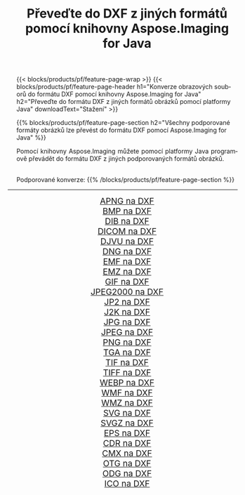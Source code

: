 ﻿---
title: Převeďte do DXF z jiných formátů pomocí knihovny Aspose.Imaging for Java 
weight: 3920
url: /cs/java/conversion/to/dxf 
lang: cs
langdirlevel: 2
locales: zh-hans,ja,it,ru,de,es,fr,nl,id,lt,pl,pt,vi,tr,ko,zh-hant,ar,hi,th,sv,cs,uk,he
description: Pomocí Aspose.Imaging můžete převést do DXF z jiných formátů pomocí Java
---

{{< blocks/products/pf/feature-page-wrap >}}
{{< blocks/products/pf/feature-page-header h1="Konverze obrazových souborů do formátu DXF pomocí knihovny Aspose.Imaging for Java" h2="Převeďte do formátu DXF z jiných formátů obrázků pomocí platformy Java" downloadText="Stažení" >}}


{{% blocks/products/pf/feature-page-section  h2="Všechny podporované formáty obrázků lze převést do formátu DXF pomocí Aspose.Imaging for Java" %}}
<p align=justify>Pomocí knihovny Aspose.Imaging můžete pomocí platformy Java programově převádět do formátu DXF z jiných podporovaných formátů obrázků.</p>
<br/>
Podporované konverze:
{{% /blocks/products/pf/feature-page-section %}}
<div class="container-fluid productfamilypage bg-gray">
    <div class="convertypes bg-gray agp-content section">
        <div class="container">
		<hr style="margin-left:-20px;"/>
		<div class="row other-converters" style="gap: 10px;font-size: 19px;text-align:center;">
		    <div class='col-md-2 other-converter remove-lp remove-rp'><a href="/imaging/cs/java/conversion/apng-to-dxf" style="padding:15px;">APNG na DXF</a></div>
<div class='col-md-2 other-converter remove-lp remove-rp'><a href="/imaging/cs/java/conversion/bmp-to-dxf" style="padding:15px;">BMP na DXF</a></div>
<div class='col-md-2 other-converter remove-lp remove-rp'><a href="/imaging/cs/java/conversion/dib-to-dxf" style="padding:15px;">DIB na DXF</a></div>
<div class='col-md-2 other-converter remove-lp remove-rp'><a href="/imaging/cs/java/conversion/dicom-to-dxf" style="padding:15px;">DICOM na DXF</a></div>
<div class='col-md-2 other-converter remove-lp remove-rp'><a href="/imaging/cs/java/conversion/djvu-to-dxf" style="padding:15px;">DJVU na DXF</a></div>
<div class='col-md-2 other-converter remove-lp remove-rp'><a href="/imaging/cs/java/conversion/dng-to-dxf" style="padding:15px;">DNG na DXF</a></div>
<div class='col-md-2 other-converter remove-lp remove-rp'><a href="/imaging/cs/java/conversion/emf-to-dxf" style="padding:15px;">EMF na DXF</a></div>
<div class='col-md-2 other-converter remove-lp remove-rp'><a href="/imaging/cs/java/conversion/emz-to-dxf" style="padding:15px;">EMZ na DXF</a></div>
<div class='col-md-2 other-converter remove-lp remove-rp'><a href="/imaging/cs/java/conversion/gif-to-dxf" style="padding:15px;">GIF na DXF</a></div>
<div class='col-md-2 other-converter remove-lp remove-rp'><a href="/imaging/cs/java/conversion/jpeg2000-to-dxf" style="padding:15px;">JPEG2000 na DXF</a></div>
<div class='col-md-2 other-converter remove-lp remove-rp'><a href="/imaging/cs/java/conversion/jp2-to-dxf" style="padding:15px;">JP2 na DXF</a></div>
<div class='col-md-2 other-converter remove-lp remove-rp'><a href="/imaging/cs/java/conversion/j2k-to-dxf" style="padding:15px;">J2K na DXF</a></div>
<div class='col-md-2 other-converter remove-lp remove-rp'><a href="/imaging/cs/java/conversion/jpg-to-dxf" style="padding:15px;">JPG na DXF</a></div>
<div class='col-md-2 other-converter remove-lp remove-rp'><a href="/imaging/cs/java/conversion/jpeg-to-dxf" style="padding:15px;">JPEG na DXF</a></div>
<div class='col-md-2 other-converter remove-lp remove-rp'><a href="/imaging/cs/java/conversion/png-to-dxf" style="padding:15px;">PNG na DXF</a></div>
<div class='col-md-2 other-converter remove-lp remove-rp'><a href="/imaging/cs/java/conversion/tga-to-dxf" style="padding:15px;">TGA na DXF</a></div>
<div class='col-md-2 other-converter remove-lp remove-rp'><a href="/imaging/cs/java/conversion/tif-to-dxf" style="padding:15px;">TIF na DXF</a></div>
<div class='col-md-2 other-converter remove-lp remove-rp'><a href="/imaging/cs/java/conversion/tiff-to-dxf" style="padding:15px;">TIFF na DXF</a></div>
<div class='col-md-2 other-converter remove-lp remove-rp'><a href="/imaging/cs/java/conversion/webp-to-dxf" style="padding:15px;">WEBP na DXF</a></div>
<div class='col-md-2 other-converter remove-lp remove-rp'><a href="/imaging/cs/java/conversion/wmf-to-dxf" style="padding:15px;">WMF na DXF</a></div>
<div class='col-md-2 other-converter remove-lp remove-rp'><a href="/imaging/cs/java/conversion/wmz-to-dxf" style="padding:15px;">WMZ na DXF</a></div>
<div class='col-md-2 other-converter remove-lp remove-rp'><a href="/imaging/cs/java/conversion/svg-to-dxf" style="padding:15px;">SVG na DXF</a></div>
<div class='col-md-2 other-converter remove-lp remove-rp'><a href="/imaging/cs/java/conversion/svgz-to-dxf" style="padding:15px;">SVGZ na DXF</a></div>
<div class='col-md-2 other-converter remove-lp remove-rp'><a href="/imaging/cs/java/conversion/eps-to-dxf" style="padding:15px;">EPS na DXF</a></div>
<div class='col-md-2 other-converter remove-lp remove-rp'><a href="/imaging/cs/java/conversion/cdr-to-dxf" style="padding:15px;">CDR na DXF</a></div>
<div class='col-md-2 other-converter remove-lp remove-rp'><a href="/imaging/cs/java/conversion/cmx-to-dxf" style="padding:15px;">CMX na DXF</a></div>
<div class='col-md-2 other-converter remove-lp remove-rp'><a href="/imaging/cs/java/conversion/otg-to-dxf" style="padding:15px;">OTG na DXF</a></div>
<div class='col-md-2 other-converter remove-lp remove-rp'><a href="/imaging/cs/java/conversion/odg-to-dxf" style="padding:15px;">ODG na DXF</a></div>
<div class='col-md-2 other-converter remove-lp remove-rp'><a href="/imaging/cs/java/conversion/ico-to-dxf" style="padding:15px;">ICO na DXF</a></div>
                </div>
        </div>
    </div>
</div>
<br/>

